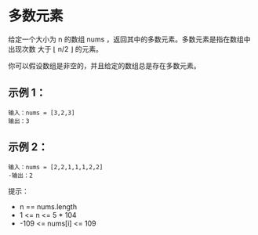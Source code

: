 # 多数元素
给定一个大小为 n 的数组 nums ，返回其中的多数元素。多数元素是指在数组中出现次数 大于 ⌊ n/2 ⌋ 的元素。

你可以假设数组是非空的，并且给定的数组总是存在多数元素。

 

## 示例 1：
```
输入：nums = [3,2,3]
输出：3
```
## 示例 2：
```
输入：nums = [2,2,1,1,1,2,2]
-输出：2
```

提示：
- n == nums.length
- 1 <= n <= 5 * 104
- -109 <= nums[i] <= 109
 
